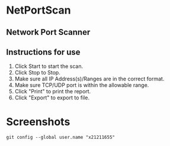 # NetPortScan
 
## Network Port Scanner

## Instructions for use
1. Click Start to start the scan.
2. Click Stop to Stop.
3. Make sure all IP Address(s)/Ranges are in the correct format.
4. Make sure TCP/UDP port is within the allowable range.
5. Click "Print" to print the report.
6. Click "Export" to export to file.

# Screenshots



    git config --global user.name "x21211655"
    
